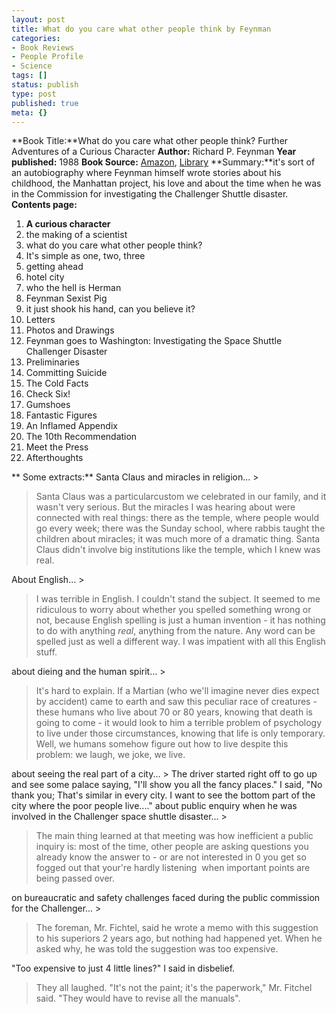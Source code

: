 ```yaml
---
layout: post
title: What do you care what other people think by Feynman
categories:
- Book Reviews
- People Profile
- Science
tags: []
status: publish
type: post
published: true
meta: {}
---
```

**Book Title:**What do you care what other people think? Further Adventures of a Curious Character **Author:** Richard P. Feynman **Year published:** 1988 **Book Source:** [Amazon](http://www.amazon.com/What-Care-Other-People-Think/dp/0393320928/ref=sr_1_1/002-0774290-2058425?ie=UTF8&s=books&qid=1184946611&sr=8-1), [Library](http://vistaweb.nlb.gov.sg/cgi-bin/cw_cgi?fullRecord+10959+3002+4798877+2+0) **Summary:**it's sort of an autobiography where Feynman himself wrote stories about his childhood, the Manhattan project, his love and about the time when he was in the Commission for investigating the Challenger Shuttle disaster. **Contents page:**
1. **A curious character**
2. the making of a scientist
3. what do you care what other people think?
4. It's simple as one, two, three
5. getting ahead
6. hotel city
7. who the hell is Herman
8. Feynman Sexist Pig
9. it just shook his hand, can you believe it?
10. Letters
11. Photos and Drawings
12. Feynman goes to Washington: Investigating the Space Shuttle Challenger Disaster
13. Preliminaries
14. Committing Suicide
15. The Cold Facts
16. Check Six!
17. Gumshoes
18. Fantastic Figures
19. An Inflamed Appendix
20. The 10th Recommendation
21. Meet the Press
22. Afterthoughts

** Some extracts:** Santa Claus and miracles in religion... >  

> Santa Claus was a particularcustom we celebrated in our family, and it wasn't very serious. But the miracles I was hearing about were connected with real things: there as the temple, where people would go every week; there was the Sunday school, where rabbis taught the children about miracles; it was much more of a dramatic thing. Santa Claus didn't involve big institutions like the temple, which I knew was real.

About English... >  

> I was terrible in English. I couldn't stand the subject. It seemed to me ridiculous to worry about whether you spelled something wrong or not, because English spelling is just a human invention - it has nothing to do with anything _real_, anything from the nature. Any word can be spelled just as well a different way. I was impatient with all this English stuff.

about dieing and the human spirit... >  

> It's hard to explain. If a Martian (who we'll imagine never dies expect by accident) came to earth and saw this peculiar race of creatures - these humans who live about 70 or 80 years, knowing that death is going to come - it would look to him a terrible problem of psychology to live under those circumstances, knowing that life is only temporary. Well, we humans somehow figure out how to live despite this problem: we laugh, we joke, we live.

about seeing the real part of a city... > The driver started right off to go up and see some palace saying, "I'll show you all the fancy places." I said, "No thank you; That's similar in every city. I want to see the bottom part of the city where the poor people live...."
about public enquiry when he was involved in the Challenger space shuttle disaster... >  

> The main thing learned at that meeting was how inefficient a public inquiry is: most of the time, other people are asking questions you already know the answer to - or are not interested in 0 you get so fogged out that your're hardly listening  when important points are being passed over.

on bureaucratic and safety challenges faced during the public commission for the Challenger... >  

> The foreman, Mr. Fichtel, said he wrote a memo with this suggestion to his superiors 2 years ago, but nothing had happened yet. When he asked why, he was told the suggestion was too expensive.

"Too expensive to just 4 little lines?" I said in disbelief.

> They all laughed. "It's not the paint; it's the paperwork," Mr. Fitchel said. "They would have to revise all the manuals".

